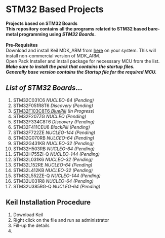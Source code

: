 # STM32 Based Projects
**Projects based on STM32 Boards
<br>This repository contains all the programs related to STM32 based bare-metal programming using *STM32 Boards*.**
<br>
<br>**Pre-Requisites**
<br>Download and install Keil MDK_ARM from [here](https://www.keil.com/demo/eval/arm.htm) on your system. This will install non-commercial version of MDK_ARM.
<br>Open Pack Installer and install package for necesssary MCU from the list. ***Make sure to install the pack that contains the startup files.<br/>Generally base version contains the Startup file for the required MCU.***
<br>
## *List of STM32 Boards*...
1. STM32C031C6 *NUCLEO-64* *(Pending)*
2. STM32F051R8T6 *Discovery* *(Pending)*
3. [STM32F103C8T6 *BluePill*](STM32F103C8T6) *(In Progress)*
4. STM32F207ZG *NUCLEO* *(Pending)*
5. STM32F334C8T6 *Discovery* *(Pending)*
6. STM32F411CEU6 *BlackPill* *(Pending)*
7. STM32F722ZE *NUCLEO-144* *(Pending)*
8. STM32G070RB *NULCEO-64* *(Pending)*
9. STM32G431KB *NUCLEO-32* *(Pending)*
10. STM32H503RB *NUCLEO-64* *(Pending)*
11. STM32H755ZI-Q *NUCLEO-144* *(Pending)*
12. STM32L031K6 *NUCLEO-32* *(Pending)*
13. STM32L152RE *NUCLEO-64* *(Pending)*
14. STM32L412KB *NUCLEO-32* *(Pending)*
15. STM32L552ZE-Q *NUCLEO-144* *(Pending)*
16. STM32U031R8 *NUCLEO-64* *(Pending)*
17. STM32U385RG-Q *NUCLEO-64* *(Pending)*
## Keil Installation Procedure
1. Download Keil
2. Right click on the file and run as administrator
3. Fill-up the details
4. 
